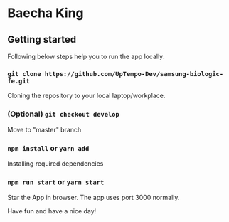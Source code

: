 # Baecha King

## Getting started

Following below steps help you to run the app locally: 

### `git clone https://github.com/UpTempo-Dev/samsung-biologic-fe.git`

Cloning the repository to your local laptop/workplace.

### (Optional) `git checkout develop`

Move to "master" branch

### `npm install` or `yarn add`

Installing required dependencies

### `npm run start` or `yarn start`

Star the App in browser. The app uses port 3000 normally.

Have fun and have a nice day!
